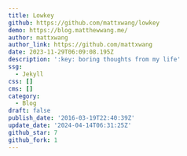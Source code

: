 ```yaml
---
title: Lowkey
github: https://github.com/mattxwang/lowkey
demo: https://blog.matthewwang.me/
author: mattxwang
author_link: https://github.com/mattxwang
date: 2023-11-29T06:09:08.195Z
description: ':key: boring thoughts from my life'
ssg:
  - Jekyll
css: []
cms: []
category:
  - Blog
draft: false
publish_date: '2016-03-19T22:40:39Z'
update_date: '2024-04-14T06:31:25Z'
github_star: 7
github_fork: 1
---
```

